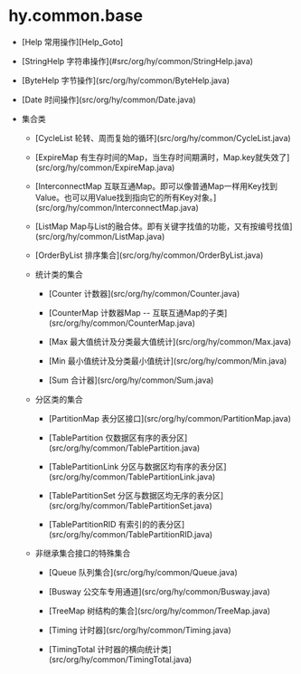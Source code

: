 # hy.common.base



<ul>
    <li><p>[Help 常用操作][Help_Goto]</p></li>
    <li><p>[StringHelp 字符串操作](#src/org/hy/common/StringHelp.java)</p></li>
    <li><p>[ByteHelp 字节操作](src/org/hy/common/ByteHelp.java)</p></li>
    <li><p>[Date 时间操作](src/org/hy/common/Date.java)</p></li>
    <li><p>集合类</p></li>
    <ul>
        <li><p>[CycleList 轮转、周而复始的循环](src/org/hy/common/CycleList.java)</p></li>
        <li><p>[ExpireMap 有生存时间的Map，当生存时间期满时，Map.key就失效了](src/org/hy/common/ExpireMap.java)</p></li>
        <li><p>[InterconnectMap 互联互通Map。即可以像普通Map一样用Key找到Value。也可以用Value找到指向它的所有Key对象。](src/org/hy/common/InterconnectMap.java)</p></li>
        <li><p>[ListMap Map与List的融合体。即有关键字找值的功能，又有按编号找值](src/org/hy/common/ListMap.java)</p></li>
        <li><p>[OrderByList 排序集合](src/org/hy/common/OrderByList.java)</p></li>
        <li><p>统计类的集合</p></li>
        <ul>
            <li><p>[Counter 计数器](src/org/hy/common/Counter.java)</p></li>
            <li><p>[CounterMap 计数器Map -- 互联互通Map的子类](src/org/hy/common/CounterMap.java)</p></li>
            <li><p>[Max 最大值统计及分类最大值统计](src/org/hy/common/Max.java)</p></li>
            <li><p>[Min 最小值统计及分类最小值统计](src/org/hy/common/Min.java)</p></li>
            <li><p>[Sum 合计器](src/org/hy/common/Sum.java)</p></li>
        </ul>
        <li><p>分区类的集合</p></li>
        <ul>
            <li><p>[PartitionMap 表分区接口](src/org/hy/common/PartitionMap.java)</p></li>
            <li><p>[TablePartition 仅数据区有序的表分区](src/org/hy/common/TablePartition.java)</p></li>
            <li><p>[TablePartitionLink 分区与数据区均有序的表分区](src/org/hy/common/TablePartitionLink.java)</p></li>
            <li><p>[TablePartitionSet 分区与数据区均无序的表分区](src/org/hy/common/TablePartitionSet.java)</p></li>
            <li><p>[TablePartitionRID 有索引的的表分区](src/org/hy/common/TablePartitionRID.java)</p></li>
        </ul>
        <li><p>非继承集合接口的特殊集合</p></li>
        <ul>
            <li><p>[Queue 队列集合](src/org/hy/common/Queue.java)</p></li>
            <li><p>[Busway 公交车专用通道](src/org/hy/common/Busway.java)</p></li>
            <li><p>[TreeMap 树结构的集合](src/org/hy/common/TreeMap.java)</p></li>
            <li><p>[Timing 计时器](src/org/hy/common/Timing.java)</p></li>
            <li><p>[TimingTotal 计时器的横向统计类](src/org/hy/common/TimingTotal.java)</p></li>
        </ul>
    </ul>
</ul>



[Help_Goto]:src/org/hy/common/Help.java ""